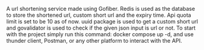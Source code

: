 A url shortening service made using Gofiber. Redis is used as the database to store the shortened url, custom short url and the expiry time. Api quota limit is set to be 10 as of now. uuid package is used to get a custom short url and govalidator is used to check if the given json input is url or not. To start with the project simply run this command: docker compose up -d, and use thunder client, Postman, or any other platform to interact with the API.
